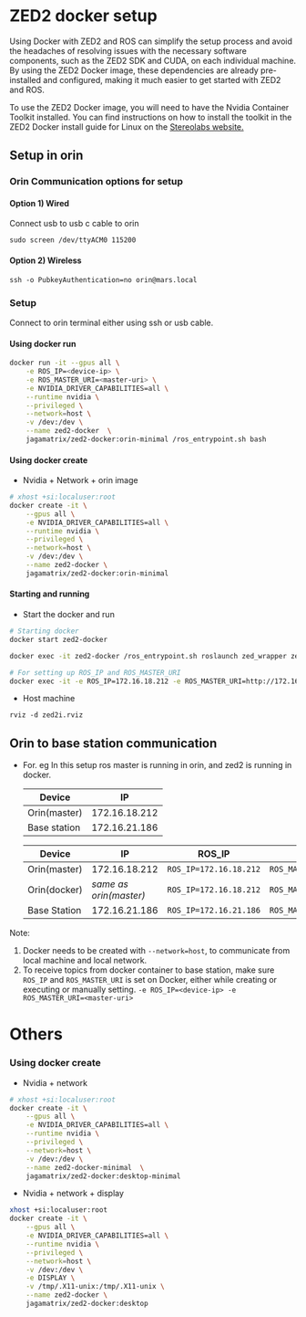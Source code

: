 # ZED2 docker setup

Using Docker with ZED2 and ROS can simplify the setup process and avoid the headaches of resolving issues with the necessary software components, such as the ZED2 SDK and CUDA, on each individual machine. By using the ZED2 Docker image, these dependencies are already pre-installed and configured, making it much easier to get started with ZED2 and ROS.

To use the ZED2 Docker image, you will need to have the Nvidia Container Toolkit installed. You can find instructions on how to install the toolkit in the ZED2 Docker install guide for Linux on the [Stereolabs website.](https://www.stereolabs.com/docs/docker/install-guide-linux)

## Setup in orin

### Orin Communication options for setup

#### **Option 1)** Wired   
Connect usb to usb c cable to orin
```
sudo screen /dev/ttyACM0 115200
```

#### **Option 2)** Wireless

`ssh -o PubkeyAuthentication=no orin@mars.local`



### Setup

Connect to orin terminal either using ssh or usb cable.
#### Using docker run
```bash
docker run -it --gpus all \
    -e ROS_IP=<device-ip> \
    -e ROS_MASTER_URI=<master-uri> \
    -e NVIDIA_DRIVER_CAPABILITIES=all \
    --runtime nvidia \
    --privileged \
    --network=host \
    -v /dev:/dev \
    --name zed2-docker  \
    jagamatrix/zed2-docker:orin-minimal /ros_entrypoint.sh bash
```

#### Using docker create

- Nvidia + Network + orin image
```bash
# xhost +si:localuser:root
docker create -it \
    --gpus all \
    -e NVIDIA_DRIVER_CAPABILITIES=all \
    --runtime nvidia \
    --privileged \
    --network=host \
    -v /dev:/dev \
    --name zed2-docker \
    jagamatrix/zed2-docker:orin-minimal
```

#### Starting and running

- Start the docker and run
```bash
# Starting docker
docker start zed2-docker

docker exec -it zed2-docker /ros_entrypoint.sh roslaunch zed_wrapper zed2i.launch

# For setting up ROS_IP and ROS_MASTER_URI
docker exec -it -e ROS_IP=172.16.18.212 -e ROS_MASTER_URI=http://172.16.18.212:11311 zed2-docker /ros_entrypoint.sh roslaunch zed_wrapper zed2i.launch

```

- Host machine
```
rviz -d zed2i.rviz
```

## Orin to base station communication
- For. eg 
  In this setup ros master is running in orin, and zed2 is running in docker.

  |Device|IP|
  |-|-|
  |Orin(master)|172.16.18.212|
  |Base station|172.16.21.186|

  |Device|IP| ROS_IP | ROS_MASTER_URI|
  |-|-|-|-|
  |Orin(master)|172.16.18.212|`ROS_IP=172.16.18.212`|`ROS_MASTER_URI=http://172.16.18.212:11311`|
  |Orin(docker)|*same as orin(master)*|`ROS_IP=172.16.18.212`|`ROS_MASTER_URI=http://172.16.18.212:11311`|
  |Base Station|172.16.21.186|`ROS_IP=172.16.21.186`|`ROS_MASTER_URI=http://172.16.18.212:11311`|
  
Note:
1. Docker needs to be created with `--network=host`, to communicate from local machine and local network. 
2. To receive topics from docker container to base station, make sure `ROS_IP` and `ROS_MASTER_URI` is set on Docker, either while creating or executing or manually setting.
    `-e ROS_IP=<device-ip> -e ROS_MASTER_URI=<master-uri>`



# Others

### Using docker create
- Nvidia + network
```bash
# xhost +si:localuser:root
docker create -it \
    --gpus all \
    -e NVIDIA_DRIVER_CAPABILITIES=all \
    --runtime nvidia \
    --privileged \
    --network=host \
    -v /dev:/dev \
    --name zed2-docker-minimal  \
    jagamatrix/zed2-docker:desktop-minimal
```

- Nvidia + network + display 
```bash
xhost +si:localuser:root
docker create -it \
    --gpus all \
    -e NVIDIA_DRIVER_CAPABILITIES=all \
    --runtime nvidia \
    --privileged \
    --network=host \
    -v /dev:/dev \
    -e DISPLAY \
    -v /tmp/.X11-unix:/tmp/.X11-unix \
    --name zed2-docker \
    jagamatrix/zed2-docker:desktop
```